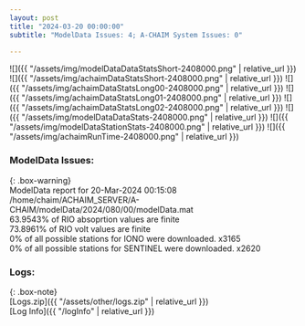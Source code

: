 ```yaml
---
layout: post
title: "2024-03-20 00:00:00"
subtitle: "ModelData Issues: 4; A-CHAIM System Issues: 0"

---
```


![]({{ "/assets/img/modelDataDataStatsShort-2408000.png" | relative_url }})
![]({{ "/assets/img/achaimDataStatsShort-2408000.png" | relative_url }})
![]({{ "/assets/img/achaimDataStatsLong00-2408000.png" | relative_url }})
![]({{ "/assets/img/achaimDataStatsLong01-2408000.png" | relative_url }})
![]({{ "/assets/img/achaimDataStatsLong02-2408000.png" | relative_url }})
![]({{ "/assets/img/modelDataDataStats-2408000.png" | relative_url }})
![]({{ "/assets/img/modelDataStationStats-2408000.png" | relative_url }})
![]({{ "/assets/img/achaimRunTime-2408000.png" | relative_url }})


### ModelData Issues:  
  
{: .box-warning}  
 ModelData report for 20-Mar-2024 00:15:08   
 /home/chaim/ACHAIM_SERVER/A-CHAIM/modelData/2024/080/00/modelData.mat   
 63.9543% of RIO absoprtion values are finite   
 73.8961% of RIO volt values are finite   
 0% of all possible stations for IONO were downloaded. x3165   
 0% of all possible stations for SENTINEL were downloaded. x2620   
  


### Logs:  
  
{: .box-note}  
[Logs.zip]({{ "/assets/other/logs.zip" | relative_url }})  
[Log Info]({{ "/logInfo" | relative_url }})  
